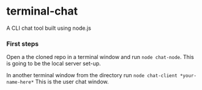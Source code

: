 # terminal-chat

A CLI chat tool built using node.js

### First steps

Open a the cloned repo in a terminal window and run `node chat-node`. This is going to be the local server set-up.

In another terminal window from the directory run `node chat-client *your-name-here*` This is the user chat window.

